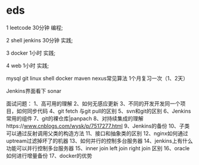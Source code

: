 # eds
1   leetcode   30分钟  编程;

2   shell  jenkins   30分钟  实践;

3   docker 1小时  实践;

4   web   1小时  实践;

mysql git linux shell docker maven nexus常见算法 1个月复习一次（1、2天）

Jenkins界面看下
sonar


面试问题：
1、高可用的理解
2、如何无感应更新
3、不同的开发开发同一个项目，如何同步代码
4、git fetch 与git pull的区别
5、svn和git的区别
6、Jenkins常用的组件
7、git的裸仓库|panpach
8、对持续集成的理解https://www.cnblogs.com/wysk/p/7517277.html
9、Jenkins的备份
10、子类可以通过反射调用父类的构造方法
11、接口和抽象类的区别
12、nginx如何通过uptream过滤掉坏了的机器
13、如何并行的控制多台服务器
14、jenkins上有什么功能可以并行控制多台服务器
15、inner join left join right join 区别
16、oracle如何进行增量备份
17、docker的优势

